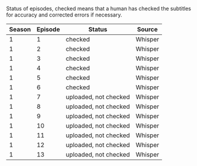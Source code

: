 Status of episodes, checked means that a human has checked the subtitles for accuracy and corrected errors if necessary.  

|Season|Episode|Status|Source|
|---|---|---|---|
|1|1|checked|Whisper|
|1|2|checked|Whisper|
|1|3|checked|Whisper|
|1|4|checked|Whisper|
|1|5|checked|Whisper|
|1|6|checked|Whisper|
|1|7|uploaded, not checked|Whisper|
|1|8|uploaded, not checked|Whisper|
|1|9|uploaded, not checked|Whisper|
|1|10|uploaded, not checked|Whisper|
|1|11|uploaded, not checked|Whisper|
|1|12|uploaded, not checked|Whisper|
|1|13|uploaded, not checked|Whisper|
